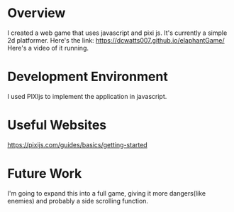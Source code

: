 # Overview

I created a web game that uses javascript and pixi js. It's currently a simple 2d platformer. Here's the link: https://dcwatts007.github.io/elaphantGame/
Here's a video of it running. 

# Development Environment

I used PIXIjs to implement the application in javascript. 

# Useful Websites

https://pixijs.com/guides/basics/getting-started

# Future Work

I'm going to expand this into a full game, giving it more dangers(like enemies) and probably a side scrolling function. 
